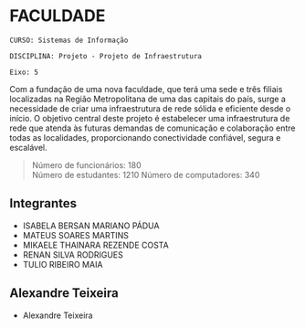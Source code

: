 # FACULDADE

`CURSO: Sistemas de Informação`

`DISCIPLINA: Projeto - Projeto de Infraestrutura`

`Eixo: 5`

 Com a fundação de uma nova faculdade, que terá uma sede e três filiais localizadas na Região Metropolitana de uma das capitais do país, surge a necessidade de criar uma infraestrutura de rede sólida e eficiente desde o início. O objetivo central deste projeto é estabelecer uma infraestrutura de rede que atenda às futuras demandas de comunicação e colaboração entre todas as localidades, proporcionando conectividade confiável, segura e escalável.  

> Número de funcionários: 180  
> Número de estudantes: 1210 
> Número de computadores: 340 

## Integrantes

* ISABELA BERSAN MARIANO PÁDUA
* MATEUS SOARES MARTINS
* MIKAELE THAINARA REZENDE COSTA
* RENAN SILVA RODRIGUES
* TULIO RIBEIRO MAIA

## Alexandre Teixeira

* Alexandre Teixeira


